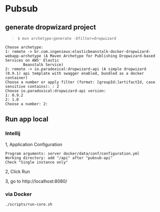 # Pubsub

## generate dropwizard project

> `$ mvn archetype:generate -Dfilter=dropwizard`

```
Choose archetype:
1: remote -> br.com.ingenieux:elasticbeanstalk-docker-dropwizard-webapp-archetype (A Maven Archetype for Publishing Dropwizard-based Services on AWS' Elastic
        Beanstalk Service)
2: remote -> io.paradoxical:dropwizard-api (A simple dropwizard (0.9.1) api template with swagger enabled, bundled as a docker container)
Choose a number or apply filter (format: [groupId:]artifactId, case sensitive contains): : 2
Choose io.paradoxical:dropwizard-api version:
1: 0.9.2
2: 1.0
Choose a number: 2:
```

## Run app local 

### Intellij

1, Application Configuration

```
Program arguments: server docker/data/conf/configuration.yml
Working directory: add "/api" after "pubsub-api"
Check "Single instance only"
```

2, Click Run

3, go to http://localhost:8080/

### via Docker

```
./scripts/run-core.sh
```

